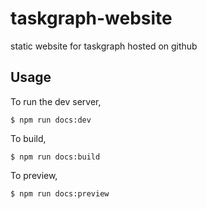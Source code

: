 # taskgraph-website
static website for taskgraph hosted on github

## Usage

To run the dev server,

    $ npm run docs:dev

To build,

    $ npm run docs:build

To preview,

    $ npm run docs:preview
